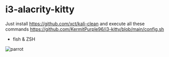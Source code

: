 # i3-alacrity-kitty

Just install https://github.com/xct/kali-clean
and execute all these commands https://github.com/KermitPurple96/i3-kitty/blob/main/config.sh

- fish & ZSH


![parrot](https://github.com/KermitPurple96/i3-kitty/assets/103221169/a7fab5ae-7d18-4004-aa20-aa4266d0d86e)
